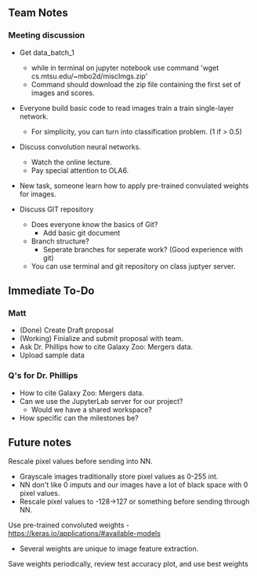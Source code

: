 ## Team Notes

### Meeting discussion

- Get data_batch_1
    - while in terminal on jupyter notebook use command 'wget cs.mtsu.edu/~mbo2d/miscImgs.zip'
    - Command should download the zip file containing the first set of images and scores. 

- Everyone build basic code to read images train a train single-layer network.
    - For simplicity, you can turn into classification problem. (1 if > 0.5)

- Discuss convolution neural networks.
    - Watch the online lecture.
    - Pay special attention to OLA6.
    
- New task, someone learn how to apply pre-trained convulated weights for images.

    
- Discuss GIT repository
    - Does everyone know the basics of Git? 
        - Add basic git document
    - Branch structure?
        - Seperate branches for seperate work?   (Good experience with git)
    - You can use terminal and git repository on class juptyer server.

## Immediate To-Do

### Matt
- (Done) Create Draft proposal
- (Working) Finialize and submit proposal with team.
- Ask Dr. Phillips how to cite Galaxy Zoo: Mergers data.
- Upload sample data

### Q's for Dr. Phillips
- How to cite Galaxy Zoo: Mergers data.
- Can we use the JupyterLab server for our project?
    - Would we have a shared workspace?
- How specific can the milestones be? 
    

## Future notes

Rescale pixel values before sending into NN. 
- Grayscale images traditionally store pixel values as 0-255 int.   
- NN don't like 0 imputs and our images have a lot of black space with 0 pixel values.
- Rescale pixel values to -128->127 or something before sending through NN.

Use pre-trained convoluted weights
-https://keras.io/applications/#available-models
- Several weights are unique to image feature extraction.

Save weights periodically, review test accuracy plot, and use best weights